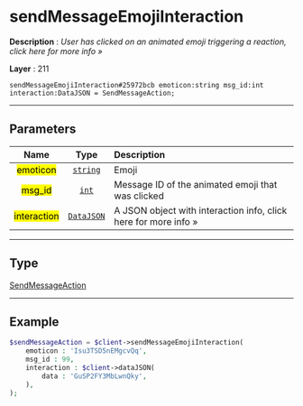 # sendMessageEmojiInteraction

**Description** : *User has clicked on an animated emoji triggering a reaction, click here for more info »*

**Layer** : 211

```tl
sendMessageEmojiInteraction#25972bcb emoticon:string msg_id:int interaction:DataJSON = SendMessageAction;
```

---

## Parameters

| Name | Type | Description |
| :---: | :---: | :--- |
| <mark>emoticon</mark> | [`string`](type/string) | Emoji |
| <mark>msg_id</mark> | [`int`](type/int) | Message ID of the animated emoji that was clicked |
| <mark>interaction</mark> | [`DataJSON`](type/DataJSON) | A JSON object with interaction info, click here for more info » |

---

## Type

[SendMessageAction](type/SendMessageAction)

---

## Example

```php
$sendMessageAction = $client->sendMessageEmojiInteraction(
	emoticon : 'Isu3TSD5nEMgcvQq',
	msg_id : 99,
	interaction : $client->dataJSON(
		data : 'GuSP2FY3MbLwnQky',
	),
);
```